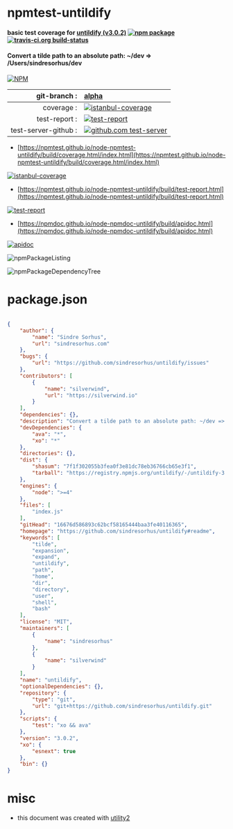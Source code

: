 # npmtest-untildify

#### basic test coverage for  [untildify (v3.0.2)](https://github.com/sindresorhus/untildify#readme)  [![npm package](https://img.shields.io/npm/v/npmtest-untildify.svg?style=flat-square)](https://www.npmjs.org/package/npmtest-untildify) [![travis-ci.org build-status](https://api.travis-ci.org/npmtest/node-npmtest-untildify.svg)](https://travis-ci.org/npmtest/node-npmtest-untildify)

#### Convert a tilde path to an absolute path: ~/dev => /Users/sindresorhus/dev

[![NPM](https://nodei.co/npm/untildify.png?downloads=true&downloadRank=true&stars=true)](https://www.npmjs.com/package/untildify)

| git-branch : | [alpha](https://github.com/npmtest/node-npmtest-untildify/tree/alpha)|
|--:|:--|
| coverage : | [![istanbul-coverage](https://npmtest.github.io/node-npmtest-untildify/build/coverage.badge.svg)](https://npmtest.github.io/node-npmtest-untildify/build/coverage.html/index.html)|
| test-report : | [![test-report](https://npmtest.github.io/node-npmtest-untildify/build/test-report.badge.svg)](https://npmtest.github.io/node-npmtest-untildify/build/test-report.html)|
| test-server-github : | [![github.com test-server](https://npmtest.github.io/node-npmtest-untildify/GitHub-Mark-32px.png)](https://npmtest.github.io/node-npmtest-untildify/build/app/index.html) | | build-artifacts : | [![build-artifacts](https://npmtest.github.io/node-npmtest-untildify/glyphicons_144_folder_open.png)](https://github.com/npmtest/node-npmtest-untildify/tree/gh-pages/build)|

- [https://npmtest.github.io/node-npmtest-untildify/build/coverage.html/index.html](https://npmtest.github.io/node-npmtest-untildify/build/coverage.html/index.html)

[![istanbul-coverage](https://npmtest.github.io/node-npmtest-untildify/build/screenCapture.buildCi.browser.%252Ftmp%252Fbuild%252Fcoverage.lib.html.png)](https://npmtest.github.io/node-npmtest-untildify/build/coverage.html/index.html)

- [https://npmtest.github.io/node-npmtest-untildify/build/test-report.html](https://npmtest.github.io/node-npmtest-untildify/build/test-report.html)

[![test-report](https://npmtest.github.io/node-npmtest-untildify/build/screenCapture.buildCi.browser.%252Ftmp%252Fbuild%252Ftest-report.html.png)](https://npmtest.github.io/node-npmtest-untildify/build/test-report.html)

- [https://npmdoc.github.io/node-npmdoc-untildify/build/apidoc.html](https://npmdoc.github.io/node-npmdoc-untildify/build/apidoc.html)

[![apidoc](https://npmdoc.github.io/node-npmdoc-untildify/build/screenCapture.buildCi.browser.%252Ftmp%252Fbuild%252Fapidoc.html.png)](https://npmdoc.github.io/node-npmdoc-untildify/build/apidoc.html)

![npmPackageListing](https://npmtest.github.io/node-npmtest-untildify/build/screenCapture.npmPackageListing.svg)

![npmPackageDependencyTree](https://npmtest.github.io/node-npmtest-untildify/build/screenCapture.npmPackageDependencyTree.svg)



# package.json

```json

{
    "author": {
        "name": "Sindre Sorhus",
        "url": "sindresorhus.com"
    },
    "bugs": {
        "url": "https://github.com/sindresorhus/untildify/issues"
    },
    "contributors": [
        {
            "name": "silverwind",
            "url": "https://silverwind.io"
        }
    ],
    "dependencies": {},
    "description": "Convert a tilde path to an absolute path: ~/dev => /Users/sindresorhus/dev",
    "devDependencies": {
        "ava": "*",
        "xo": "*"
    },
    "directories": {},
    "dist": {
        "shasum": "7f1f302055b3fea0f3e81dc78eb36766cb65e3f1",
        "tarball": "https://registry.npmjs.org/untildify/-/untildify-3.0.2.tgz"
    },
    "engines": {
        "node": ">=4"
    },
    "files": [
        "index.js"
    ],
    "gitHead": "16676d586893c62bcf58165444baa3fe40116365",
    "homepage": "https://github.com/sindresorhus/untildify#readme",
    "keywords": [
        "tilde",
        "expansion",
        "expand",
        "untildify",
        "path",
        "home",
        "dir",
        "directory",
        "user",
        "shell",
        "bash"
    ],
    "license": "MIT",
    "maintainers": [
        {
            "name": "sindresorhus"
        },
        {
            "name": "silverwind"
        }
    ],
    "name": "untildify",
    "optionalDependencies": {},
    "repository": {
        "type": "git",
        "url": "git+https://github.com/sindresorhus/untildify.git"
    },
    "scripts": {
        "test": "xo && ava"
    },
    "version": "3.0.2",
    "xo": {
        "esnext": true
    },
    "bin": {}
}
```



# misc
- this document was created with [utility2](https://github.com/kaizhu256/node-utility2)
